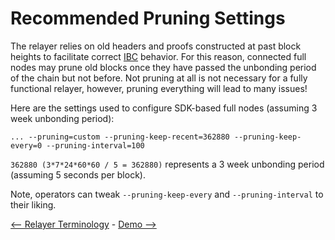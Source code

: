 # Recommended Pruning Settings

The relayer relies on old headers and proofs constructed at past block heights
to facilitate correct [IBC](https://ibcprotocol.org/) behavior. For this reason,
connected full nodes may prune old blocks once they have passed the unbonding
period of the chain but not before. Not pruning at all is not necessary for a
fully functional relayer, however, pruning everything will lead to many issues!

Here are the settings used to configure SDK-based full nodes (assuming 3 week
unbonding period):

```shell
... --pruning=custom --pruning-keep-recent=362880 --pruning-keep-every=0 --pruning-interval=100
```

`362880 (3*7*24*60*60 / 5 = 362880)` represents a 3 week unbonding period
(assuming 5 seconds per block).

Note, operators can tweak `--pruning-keep-every` and `--pruning-interval` to
their liking.

[<-- Relayer Terminology](./terminology.md) - [Demo -->](./demo.md)
